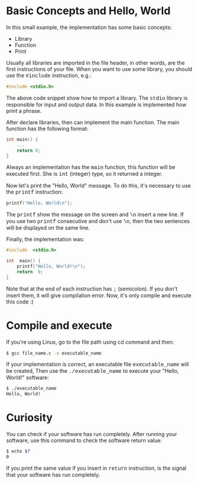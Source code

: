 # Basic Concepts and Hello, World

In this small example, the implementation has some basic concepts:
* Library
* Function
* Print

Usually all libraries are imported in the file header, in other words, are the first instructions of your file. When you want to use some library, you should use the <span style="font-family:courier">#include</span> instruction, e.g.:
```c
#include <stdio.h>
```
The above code snippet show how to import a library. The <span style="font-family:courier">stdio</span> library is responsible for input and output data. In this example is implemented how print a phrase.

After declare libraries, then can implement the main function. The main function has the following format:
```c
int main() {
	...
	return 0;
}
```
Always an implementation has the <span style="font-family:courier">main</span> function, this function will be executed first. She is <span style="font-family:courier">int</span> (integer) type, so it returned a integer.

Now let's print the "Hello, World" message. To do this, it's necessary to use the <span style="font-family:courier">printf</span> instruction:
```c
printf("Hello, World\n");
```
The <span style="font-family:courier">printf</span> show the message on the screen and <span style="font-family:courier">\n</span> insert a new line. If you use two <span style="font-family:courier">printf</span> consecutive and don't use <span style="font-family:courier">\n</span>, then the two sentences will be displayed on the same line.

Finally, the implementation was:
```c
#include  <stdio.h>

int  main() {
	printf("Hello, World!\n");
	return  0;
}
```
Note that at the end of each instruction has <span style="font-family:courier">;</span> (semicolon). If you don't insert them, it will give compilation error.
Now, it's only compile and execute this code :)

# Compile and execute

If you're using Linux, go to the file path using <span style="font-family:courier">cd</span> command and then:
```bash
$ gcc file_name.c -o executable_name
```
If your implementation is correct, an executable file <span style="font-family:courier">executable_name</span> will be created, Then use the <span style="font-family:courier">./executable_name</span> to execute your "Hello, World!" software:
```bash
$ ./executable_name
Hello, World!
```

# Curiosity
You can check if your software has run completely. After running your software, use this command to check the software return value:
```bash
$ echo $?
0
```
If you print the same value if you insert in <span style="font-family:courier">return</span> instruction, is the signal that your software has run completely.

<span style="font-family:courier"></span>
